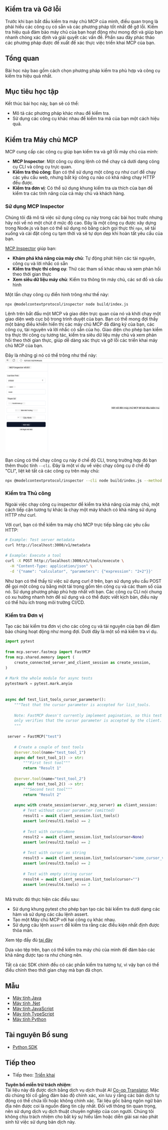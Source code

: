 <!--
CO_OP_TRANSLATOR_METADATA:
{
  "original_hash": "717f34718a773f6cf52d8445e40a96bf",
  "translation_date": "2025-05-17T12:45:38+00:00",
  "source_file": "03-GettingStarted/07-testing/README.md",
  "language_code": "vi"
}
-->
## Kiểm tra và Gỡ lỗi

Trước khi bạn bắt đầu kiểm tra máy chủ MCP của mình, điều quan trọng là phải hiểu các công cụ có sẵn và các phương pháp tốt nhất để gỡ lỗi. Kiểm tra hiệu quả đảm bảo máy chủ của bạn hoạt động như mong đợi và giúp bạn nhanh chóng xác định và giải quyết các vấn đề. Phần sau đây phác thảo các phương pháp được đề xuất để xác thực việc triển khai MCP của bạn.

## Tổng quan

Bài học này bao gồm cách chọn phương pháp kiểm tra phù hợp và công cụ kiểm tra hiệu quả nhất.

## Mục tiêu học tập

Kết thúc bài học này, bạn sẽ có thể:

- Mô tả các phương pháp khác nhau để kiểm tra.
- Sử dụng các công cụ khác nhau để kiểm tra mã của bạn một cách hiệu quả.

## Kiểm tra Máy chủ MCP

MCP cung cấp các công cụ giúp bạn kiểm tra và gỡ lỗi máy chủ của mình:

- **MCP Inspector**: Một công cụ dòng lệnh có thể chạy cả dưới dạng công cụ CLI và công cụ trực quan.
- **Kiểm tra thủ công**: Bạn có thể sử dụng một công cụ như curl để chạy các yêu cầu web, nhưng bất kỳ công cụ nào có khả năng chạy HTTP đều được.
- **Kiểm tra đơn vị**: Có thể sử dụng khung kiểm tra ưa thích của bạn để kiểm tra các tính năng của cả máy chủ và khách hàng.

### Sử dụng MCP Inspector

Chúng tôi đã mô tả việc sử dụng công cụ này trong các bài học trước nhưng hãy nói về nó một chút ở mức độ cao. Đây là một công cụ được xây dựng trong Node.js và bạn có thể sử dụng nó bằng cách gọi thực thi `npx`, sẽ tải xuống và cài đặt công cụ tạm thời và sẽ tự dọn dẹp khi hoàn tất yêu cầu của bạn.

[MCP Inspector](https://github.com/modelcontextprotocol/inspector) giúp bạn:

- **Khám phá khả năng của máy chủ**: Tự động phát hiện các tài nguyên, công cụ và lời nhắc có sẵn
- **Kiểm tra thực thi công cụ**: Thử các tham số khác nhau và xem phản hồi theo thời gian thực
- **Xem siêu dữ liệu máy chủ**: Kiểm tra thông tin máy chủ, các sơ đồ và cấu hình

Một lần chạy công cụ điển hình trông như thế này:

```bash
npx @modelcontextprotocol/inspector node build/index.js
```

Lệnh trên bắt đầu một MCP và giao diện trực quan của nó và khởi chạy một giao diện web cục bộ trong trình duyệt của bạn. Bạn có thể mong đợi thấy một bảng điều khiển hiển thị các máy chủ MCP đã đăng ký của bạn, các công cụ, tài nguyên và lời nhắc có sẵn của họ. Giao diện cho phép bạn kiểm tra thực thi công cụ tương tác, kiểm tra siêu dữ liệu máy chủ và xem phản hồi theo thời gian thực, giúp dễ dàng xác thực và gỡ lỗi các triển khai máy chủ MCP của bạn.

Đây là những gì nó có thể trông như thế này: ![Inspector](../../../../translated_images/connect.e0d648e6ecb359d05b60bba83261a6e6e73feb05290c47543a9994ca02e78886.vi.png)

Bạn cũng có thể chạy công cụ này ở chế độ CLI, trong trường hợp đó bạn thêm thuộc tính `--cli`. Đây là một ví dụ về việc chạy công cụ ở chế độ "CLI", liệt kê tất cả các công cụ trên máy chủ:

```sh
npx @modelcontextprotocol/inspector --cli node build/index.js --method tools/list
```

### Kiểm tra Thủ công

Ngoài việc chạy công cụ inspector để kiểm tra khả năng của máy chủ, một cách tiếp cận tương tự khác là chạy một máy khách có khả năng sử dụng HTTP như curl.

Với curl, bạn có thể kiểm tra máy chủ MCP trực tiếp bằng các yêu cầu HTTP:

```bash
# Example: Test server metadata
curl http://localhost:3000/v1/metadata

# Example: Execute a tool
curl -X POST http://localhost:3000/v1/tools/execute \
  -H "Content-Type: application/json" \
  -d '{"name": "calculator", "parameters": {"expression": "2+2"}}'
```

Như bạn có thể thấy từ việc sử dụng curl ở trên, bạn sử dụng yêu cầu POST để gọi một công cụ bằng một tải trọng gồm tên công cụ và các tham số của nó. Sử dụng phương pháp phù hợp nhất với bạn. Các công cụ CLI nói chung có xu hướng nhanh hơn để sử dụng và có thể được viết kịch bản, điều này có thể hữu ích trong môi trường CI/CD.

### Kiểm tra Đơn vị

Tạo các bài kiểm tra đơn vị cho các công cụ và tài nguyên của bạn để đảm bảo chúng hoạt động như mong đợi. Dưới đây là một số mã kiểm tra ví dụ.

```python
import pytest

from mcp.server.fastmcp import FastMCP
from mcp.shared.memory import (
    create_connected_server_and_client_session as create_session,
)

# Mark the whole module for async tests
pytestmark = pytest.mark.anyio


async def test_list_tools_cursor_parameter():
    """Test that the cursor parameter is accepted for list_tools.

    Note: FastMCP doesn't currently implement pagination, so this test
    only verifies that the cursor parameter is accepted by the client.
    """

 server = FastMCP("test")

    # Create a couple of test tools
    @server.tool(name="test_tool_1")
    async def test_tool_1() -> str:
        """First test tool"""
        return "Result 1"

    @server.tool(name="test_tool_2")
    async def test_tool_2() -> str:
        """Second test tool"""
        return "Result 2"

    async with create_session(server._mcp_server) as client_session:
        # Test without cursor parameter (omitted)
        result1 = await client_session.list_tools()
        assert len(result1.tools) == 2

        # Test with cursor=None
        result2 = await client_session.list_tools(cursor=None)
        assert len(result2.tools) == 2

        # Test with cursor as string
        result3 = await client_session.list_tools(cursor="some_cursor_value")
        assert len(result3.tools) == 2

        # Test with empty string cursor
        result4 = await client_session.list_tools(cursor="")
        assert len(result4.tools) == 2
    
```

Mã trước đó thực hiện các điều sau:

- Sử dụng khung pytest cho phép bạn tạo các bài kiểm tra dưới dạng các hàm và sử dụng các câu lệnh assert.
- Tạo một Máy chủ MCP với hai công cụ khác nhau.
- Sử dụng câu lệnh `assert` để kiểm tra rằng các điều kiện nhất định được thỏa mãn.

Xem tệp đầy đủ [tại đây](https://github.com/modelcontextprotocol/python-sdk/blob/main/tests/client/test_list_methods_cursor.py)

Dựa vào tệp trên, bạn có thể kiểm tra máy chủ của mình để đảm bảo các khả năng được tạo ra như chúng nên.

Tất cả các SDK chính đều có các phần kiểm tra tương tự, vì vậy bạn có thể điều chỉnh theo thời gian chạy mà bạn đã chọn.

## Mẫu

- [Máy tính Java](../samples/java/calculator/README.md)
- [Máy tính .Net](../../../../03-GettingStarted/samples/csharp)
- [Máy tính JavaScript](../samples/javascript/README.md)
- [Máy tính TypeScript](../samples/typescript/README.md)
- [Máy tính Python](../../../../03-GettingStarted/samples/python) 

## Tài nguyên Bổ sung

- [Python SDK](https://github.com/modelcontextprotocol/python-sdk)

## Tiếp theo

- Tiếp theo: [Triển khai](/03-GettingStarted/08-deployment/README.md)

**Tuyên bố miễn trừ trách nhiệm**:  
Tài liệu này đã được dịch bằng dịch vụ dịch thuật AI [Co-op Translator](https://github.com/Azure/co-op-translator). Mặc dù chúng tôi cố gắng đảm bảo độ chính xác, xin lưu ý rằng các bản dịch tự động có thể chứa lỗi hoặc không chính xác. Tài liệu gốc bằng ngôn ngữ bản địa nên được coi là nguồn đáng tin cậy nhất. Đối với thông tin quan trọng, nên sử dụng dịch vụ dịch thuật chuyên nghiệp của con người. Chúng tôi không chịu trách nhiệm cho bất kỳ sự hiểu lầm hoặc diễn giải sai nào phát sinh từ việc sử dụng bản dịch này.